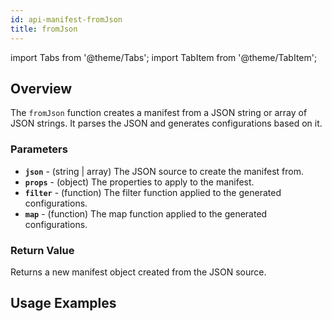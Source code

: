 ```yaml
---
id: api-manifest-fromJson
title: fromJson
---
```


import Tabs from '@theme/Tabs';
import TabItem from '@theme/TabItem';

## Overview
The `fromJson` function creates a manifest from a JSON string or array of JSON strings. It parses the JSON and generates configurations based on it.

### Parameters
- **`json`** - (string | array) The JSON source to create the manifest from.
- **`props`** - (object) The properties to apply to the manifest.
- **`filter`** - (function) The filter function applied to the generated configurations.
- **`map`** - (function) The map function applied to the generated configurations.

### Return Value
Returns a new manifest object created from the JSON source.

## Usage Examples